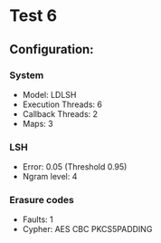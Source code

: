 # Test 6

## Configuration:

### System

* Model: LDLSH
* Execution Threads: 6
* Callback Threads: 2
* Maps: 3

### LSH

* Error: 0.05 (Threshold 0.95)
* Ngram level: 4

### Erasure codes

* Faults: 1
* Cypher: AES CBC PKCS5PADDING
